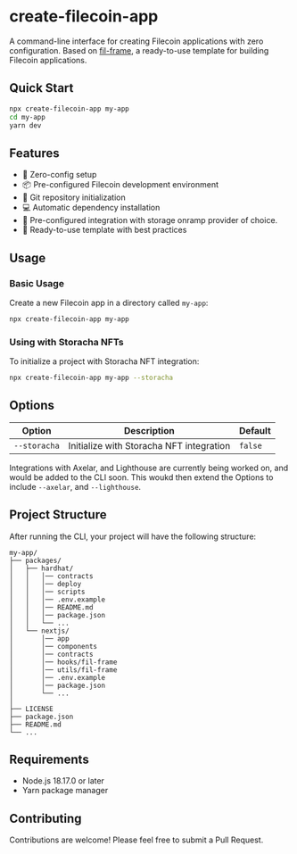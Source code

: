 # create-filecoin-app

A command-line interface for creating Filecoin applications with zero configuration. Based on [fil-frame](https://github.com/FIL-Builders/fil-frame), a ready-to-use template for building Filecoin applications.

## Quick Start

```bash
npx create-filecoin-app my-app
cd my-app
yarn dev
```

## Features

- 🚀 Zero-config setup
- 📦 Pre-configured Filecoin development environment
- 🔄 Git repository initialization
- 💻 Automatic dependency installation
- 💾 Pre-configured integration with storage onramp provider of choice.
- 🎨 Ready-to-use template with best practices

## Usage

### Basic Usage

Create a new Filecoin app in a directory called `my-app`:

```bash
npx create-filecoin-app my-app
```

### Using with Storacha NFTs

To initialize a project with Storacha NFT integration:

```bash
npx create-filecoin-app my-app --storacha
```

## Options

| Option | Description | Default |
|--------|-------------|---------|
| `--storacha` | Initialize with Storacha NFT integration | `false` |

Integrations with Axelar, and Lighthouse are currently being worked on, and would be added to the CLI soon.
This woukd then extend the Options to include `--axelar`, and `--lighthouse`.

## Project Structure

After running the CLI, your project will have the following structure:

```
my-app/
├── packages/
│   ├── hardhat/
│   │   │── contracts
│   │   │── deploy
│   │   │── scripts
│   │   │── .env.example
│   │   │── README.md
│   │   │── package.json
│   │   └── ...
│   └── nextjs/
│       │── app
│       │── components
│       │── contracts
│       │── hooks/fil-frame
│       │── utils/fil-frame
│       │── .env.example
│       │── package.json
│       └── ...
│   
├── LICENSE
├── package.json
├── README.md
└── ...
```

## Requirements

- Node.js 18.17.0 or later
- Yarn package manager

## Contributing

Contributions are welcome! Please feel free to submit a Pull Request.

<!-- ## License

MIT © -->
